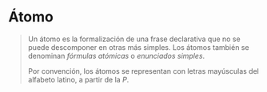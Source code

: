 # Átomo
> Un átomo es la formalización de una frase declarativa que no se puede descomponer en otras más simples. Los átomos también se denominan *fórmulas atómicas* o *enunciados simples*.
> 
> Por convención, los átomos se representan con letras mayúsculas del alfabeto latino, a partir de la *P*.